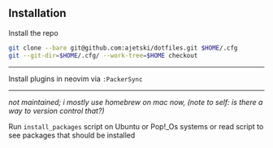 ## Installation

Install the repo
```bash
git clone --bare git@github.com:ajetski/dotfiles.git $HOME/.cfg
git --git-dir=$HOME/.cfg/ --work-tree=$HOME checkout
```

<hr>

Install plugins in neovim via `:PackerSync`

<hr>

*not maintained; i mostly use homebrew on mac now, (note to self: is there a way to version control that?)*

Run `install_packages` script on Ubuntu or Pop!_Os systems or read script to see packages that should be installed
